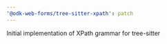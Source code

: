 ```yaml
---
'@odk-web-forms/tree-sitter-xpath': patch
---
```


Initial implementation of XPath grammar for tree-sitter
